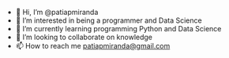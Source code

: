 - 👋 Hi, I’m @patiapmiranda
- 👀 I’m interested in being a programmer and Data Science
- 🌱 I’m currently learning programming Python and Data Science 
- 💞️ I’m looking to collaborate on knowledge
- 📫 How to reach me patiapmiranda@gmail.com

<!---
patiapmiranda/patiapmiranda is a ✨ special ✨ repository because its `README.md` (this file) appears on your GitHub profile.
You can click the Preview link to take a look at your changes.
--->
